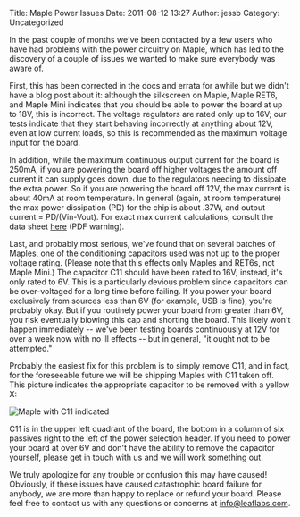 Title: Maple Power Issues
Date: 2011-08-12 13:27
Author: jessb
Category: Uncategorized

In the past couple of months we've been contacted by a few users who
have had problems with the power circuitry on Maple, which has led to
the discovery of a couple of issues we wanted to make sure everybody was
aware of.

First, this has been corrected in the docs and errata for awhile but we
didn't have a blog post about it: although the silkscreen on Maple,
Maple RET6, and Maple Mini indicates that you should be able to power
the board at up to 18V, this is incorrect. The voltage regulators are
rated only up to 16V; our tests indicate that they start behaving
incorrectly at anything about 12V, even at low current loads, so this is
recommended as the maximum voltage input for the board.

In addition, while the maximum continuous output current for the board
is 250mA, if you are powering the board off higher voltages the amount
off current it can supply goes down, due to the regulators needing to
dissipate the extra power. So if you are powering the board off 12V, the
max current is about 40mA at room temperature. In general (again, at
room temperature) the max power dissipation (PD) for the chip is about
.37W, and output current = PD/(Vin-Vout). For exact max current
calculations, consult the data sheet [here][] (PDF warning).

Last, and probably most serious, we've found that on several batches of
Maples, one of the conditioning capacitors used was not up to the proper
voltage rating. (Please note that this effects only Maples and RET6s,
not Maple Mini.) The capacitor C11 should have been rated to 16V;
instead, it's only rated to 6V. This is a particularly devious problem
since capacitors can be over-voltaged for a long time before failing. If
you power your board exclusively from sources less than 6V (for example,
USB is fine), you're probably okay. But if you routinely power your
board from greater than 6V, you risk eventually blowing this cap and
shorting the board. This likely won't happen immediately -- we've been
testing boards continuously at 12V for over a week now with no ill
effects -- but in general, "it ought not to be attempted."

Probably the easiest fix for this problem is to simply remove C11, and
in fact, for the foreseeable future we will be shipping Maples with C11
taken off. This picture indicates the appropriate capacitor to be
removed with a yellow X:

![Maple with C11 indicated][]

C11 is in the upper left quadrant of the board, the bottom in a column
of six passives right to the left of the power selection header. If you
need to power your board at over 6V and don't have the ability to remove
the capacitor yourself, please get in touch with us and we will work
something out.

We truly apologize for any trouble or confusion this may have caused!
Obviously, if these issues have caused catastrophic board failure for
anybody, we are more than happy to replace or refund your board. Please
feel free to contact us with any questions or concerns at
info@leaflabs.com.

  [here]: http://ww1.microchip.com/downloads/en/DeviceDoc/22049a.pdf
  [Maple with C11 indicated]: http://leaflabs.com/wp-content/uploads/2011/08/maple-c112-295x300.png "maple-c11"
